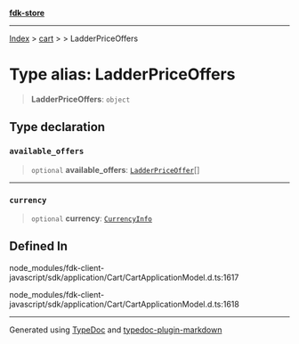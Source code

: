 [**fdk-store**](../../../README.md)
***

[Index](../../../API.md) > [cart](../../README.md) > [<internal>](../README.md) > LadderPriceOffers

# Type alias: LadderPriceOffers

> **LadderPriceOffers**: `object`

## Type declaration

### `available_offers`

> `optional` **available\_offers**: [`LadderPriceOffer`](type-alias.LadderPriceOffer.md)[]

***

### `currency`

> `optional` **currency**: [`CurrencyInfo`](type-alias.CurrencyInfo.md)

## Defined In

node\_modules/fdk-client-javascript/sdk/application/Cart/CartApplicationModel.d.ts:1617

node\_modules/fdk-client-javascript/sdk/application/Cart/CartApplicationModel.d.ts:1618

***
Generated using [TypeDoc](https://typedoc.org/) and [typedoc-plugin-markdown](https://www.npmjs.com/package/typedoc-plugin-markdown)

